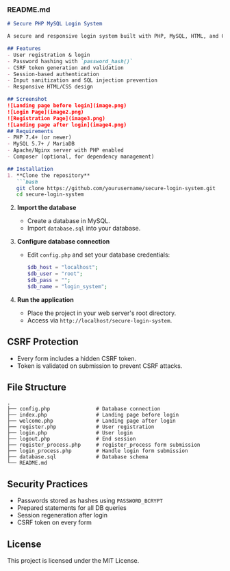 
### **README.md**

````markdown
# Secure PHP MySQL Login System

A secure and responsive login system built with PHP, MySQL, HTML, and CSS. Implements **CSRF tokens**, **password hashing**, and **session management** to protect against SQL injection, XSS, and CSRF attacks.

## Features
- User registration & login
- Password hashing with `password_hash()`
- CSRF token generation and validation
- Session-based authentication
- Input sanitization and SQL injection prevention
- Responsive HTML/CSS design

## Screenshot
![Landing page before login](image.png)
![Login Page](image2.png)
![Registration Page](image3.png)
![Landing page after login](image4.png)
## Requirements
- PHP 7.4+ (or newer)
- MySQL 5.7+ / MariaDB
- Apache/Nginx server with PHP enabled
- Composer (optional, for dependency management)

## Installation
1. **Clone the repository**
   ```bash
   git clone https://github.com/yourusername/secure-login-system.git
   cd secure-login-system
````

2. **Import the database**

   * Create a database in MySQL.
   * Import `database.sql` into your database.

3. **Configure database connection**

   * Edit `config.php` and set your database credentials:

     ```php
     $db_host = "localhost";
     $db_user = "root";
     $db_pass = "";
     $db_name = "login_system";
     ```

4. **Run the application**

   * Place the project in your web server's root directory.
   * Access via `http://localhost/secure-login-system`.

## CSRF Protection

* Every form includes a hidden CSRF token.
* Token is validated on submission to prevent CSRF attacks.

## File Structure

```
.
├── config.php               # Database connection
├── index.php                # Landing page before login
├── welcome.php              # Landing page after login
├── register.php             # User registration
├── login.php                # User login
├── logout.php               # End session
├── register_process.php     # register_process form submission
├── login_process.php        # Handle login form submission
├── database.sql             # Database schema
└── README.md
```

## Security Practices

* Passwords stored as hashes using `PASSWORD_BCRYPT`
* Prepared statements for all DB queries
* Session regeneration after login
* CSRF token on every form

## License

This project is licensed under the MIT License.

```
